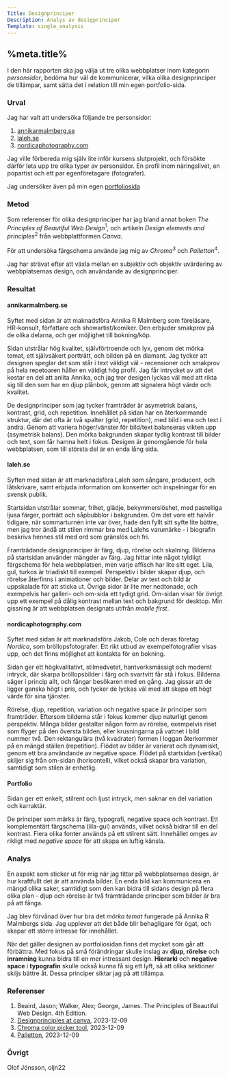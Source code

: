 ```yaml
---
Title: Designprinciper
Description: Analys av desigprinciper
Template: single_analysis
---
```


%meta.title%
-----------------------

I den här rapporten ska jag välja ut tre olika webbplatser inom kategorin *personsidor*, bedöma hur väl de kommunicerar, vilka olika designprinciper de tillämpar, samt sätta det i relation till min egen portfolio-sida.

### Urval

Jag har valt att undersöka följande tre personsidor:

1. [annikarmalmberg.se](https://www.annikarmalmberg.se/)
2. [laleh.se](https://laleh.se/)
3. [nordicaphotography.com](https://nordicaphotography.com/)

Jag ville förbereda mig själv lite inför kursens slutprojekt, och försökte därför leta upp tre olika typer av personsidor. En profil inom näringslivet, en popartist och ett par egenföretagare (fotografer).

Jag undersöker även på min egen [portfoliosida](https://www.student.bth.se/~oljn22/dbwebb-kurser/design/me/portfolio/)

### Metod

Som referenser för olika designprinciper har jag bland annat boken *The Principles of Beautiful Web Design*<span class="ref"><sup>1</sup></span>, och artikeln *Design elements and principles*<span class="ref"><sup>2</sup></span> från webbplattformen *Canva*.

För att undersöka färgschema använde jag mig av *Chroma*<span class="ref"><sup>3</sup></span> och *Palletton*<span class="ref"><sup>4</sup></span>.

Jag har strävat efter att växla mellan en subjektiv och objektiv uvärdering av webbplatsernas design, och användande av designprinciper.


### Resultat

#### annikarmalmberg.se
Syftet med sidan är att maknadsföra Annika R Malmberg som föreläsare, HR-konsult, författare och showartist/komiker. Den erbjuder smakprov på de olika delarna, och ger möjlighet till bokning/köp.

Sidan utstrålar hög kvalitet, självförtroende och lyx, genom det mörka temat, ett självsäkert portträtt, och bilden på en diamant. Jag tycker att designen speglar det som står i text väldigt väl - recensioner och smakprov på hela repetoaren håller en väldigt hög profil. Jag får intrycket av att det kostar en del att anlita Annika, och jag tror desigen lyckas väl med att rikta sig till den som har en djup plånbok, genom att signalera högt värde och kvalitet.

De designprinciper som jag tycker framträder är asymetrisk balans, kontrast, grid, och repetition. Innehållet på sidan har en återkommande struktur, där det ofta är två spalter (grid, repetition), med bild i ena och text i andra. Genom att variera höger/vänster för bild/text balanseras vikten upp (asymetrisk balans). Den mörka bakgrunden skapar tydlig kontrast till bilder och text, som får hamna helt i fokus. Desigen är genomgående för hela webbplatsen, som till största del är en enda lång sida.


#### laleh.se
Syften med sidan är att marknadsföra Laleh som sångare, producent, och låtskrivare, samt erbjuda information om konserter och inspelningar för en svensk publik.

Startsidan utstrålar sommar, frihet, glädje, bekymmerslöshet, med pastelliga ljusa färger, porträtt och såpbubblor i bakgrunden. Om det vore ett halvår tidigare, när sommarturnén inte var över, hade den fyllt sitt syfte lite bättre, men jag tror ändå att stilen rimmar bra med Lalehs varumärke - i biografin beskrivs hennes stil med ord som gränslös och fri.

Framträdande designprinciper är färg, djup, rörelse och skalning. Bilderna på startsidan använder mängder av färg. Jag hittar inte något tyldligt färgschema för hela webbplatsen, men varje affisch har lite sitt eget. Lila, gul, turkos är triadiskt till exempel. Perspektiv i bilder skapar djup, och rörelse återfinns i animationer och bilder. Delar av text och bild är uppskalade för att sticka ut. Övriga sidor är lite mer nedtonade, och exempelvis har galleri- och om-sida ett tydigt grid. Om-sidan visar för övrigt upp ett exempel på dålig kontrast mellan text och bakgrund för desktop. Min gissning är att webbplatsen designats utifrån *mobile first*. 


#### nordicaphotography.com
Syftet med sidan är att marknadsföra Jakob, Cole och deras företag *Nordica*, som bröllopsfotografer. Ett rikt utbud av exempelfotografier visas upp, och det finns möjlighet att kontakta för en bokning.


Sidan ger ett högkvalitativt, stilmedvetet, hantverksmässigt och modernt intryck, där skarpa bröllopsbilder i färg och svartvitt får stå i fokus. Bilderna säger i princip allt, och fångar besökaren med en gång. Jag gissar att de ligger ganska högt i pris, och tycker de lyckas väl med att skapa ett högt värde för sina tjänster.

Rörelse, djup, repetition, variation och negative space är principer som framträder. Eftersom bilderna står i fokus kommer djup naturligt genom perspektiv. Många bilder gestaltar någon form av rörelse, exempelvis riset som flyger på den översta bilden, eller krusningarna på vattnet i bild nummer två. Den rektangulära (två kvadrater) formen i loggan återkommer på en mängd ställen (repetition). Flödet av bilder är varierat och dynamiskt, genom ett bra användande av negative space. Flödet på startsidan (vertikal) skiljer sig från om-sidan (horisontell), vilket också skapar bra variation, samtidigt som stilen är enhetlig.


#### Portfolio
Sidan ger ett enkelt, stilrent och ljust intryck, men saknar en del variation och karraktär.

De principer som märks är färg, typografi, negative space och kontrast. Ett komplementärt färgschema (lila-gul) används, vilket också bidrar till en del kontrast. Flera olika fonter används på ett stilrent sätt. Innehållet omges av rikligt med *negative space* för att skapa en luftig känsla.

### Analys

En aspekt som sticker ut för mig när jag tittar på webbplatsernas design, är hur kraftfullt det är att använda bilder. En enda bild kan kommunicera en mängd olika saker, samtidigt som den kan bidra till sidans design på flera olika plan - djup och rörelse är två framträdande principer som bilder är bra på att fånga. 

Jag blev förvånad över hur bra det *mörka temat* fungerade på Annika R Malmbergs sida. Jag upplever att det både blir behagligare för ögat, och skapar ett större intresse för innehållet.

När det gäller designen av portfoliosidan finns det mycket som går att förbättra. Med fokus på små förändringar skulle inslag av **djup**, **rörelse** och **inramning** kunna bidra till en mer intressant design. **Hierarki** och **negative space** i **typografin** skulle också kunna få sig ett lyft, så att olika sektioner skiljs bättre åt. Dessa principer siktar jag på att tillämpa.


### Referenser

1.  Beaird, Jason; Walker, Alex; George, James. The Principles of Beautiful Web Design. 4th Edition.
2. [Designprinciples at canva](canva.com/learn/design-elements-principles/), 2023-12-09
3. [Chroma color picker tool](https://chromewebstore.google.com/detail/chroma-eyedropper-color-p/pkgejkfioihnchalojepdkefnpejomgn?hl=sv), 2023-12-09
4. [Palletton](https://paletton.com/), 2023-12-09

### Övrigt

Olof Jönsson, oljn22